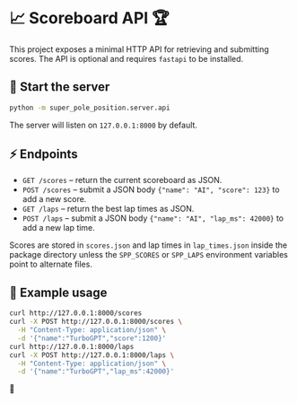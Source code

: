 # 📈 Scoreboard API 🏆

This project exposes a minimal HTTP API for retrieving and submitting scores.
The API is optional and requires `fastapi` to be installed.

## 🚀 Start the server

```bash
python -m super_pole_position.server.api
```

The server will listen on `127.0.0.1:8000` by default.

## ⚡ Endpoints

- `GET /scores` – return the current scoreboard as JSON.
- `POST /scores` – submit a JSON body `{"name": "AI", "score": 123}` to add a
  new score.
- `GET /laps` – return the best lap times as JSON.
- `POST /laps` – submit a JSON body `{"name": "AI", "lap_ms": 42000}` to add a
  new lap time.

Scores are stored in `scores.json` and lap times in `lap_times.json` inside the
package directory unless the `SPP_SCORES` or `SPP_LAPS` environment variables
point to alternate files.

## 📝 Example usage

```bash
curl http://127.0.0.1:8000/scores
curl -X POST http://127.0.0.1:8000/scores \
  -H "Content-Type: application/json" \
  -d '{"name":"TurboGPT","score":1200}'
curl http://127.0.0.1:8000/laps
curl -X POST http://127.0.0.1:8000/laps \
  -H "Content-Type: application/json" \
  -d '{"name":"TurboGPT","lap_ms":42000}'
```

🏁
